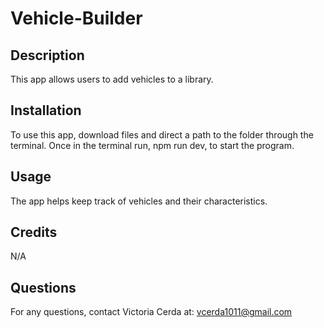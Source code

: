 # Vehicle-Builder

## Description

This app allows users to add vehicles to a library. 

## Installation

To use this app, download files and direct a path to the folder through the terminal. Once in the terminal run, npm run dev, to start the program.

## Usage
The app helps keep track of vehicles and their characteristics.


## Credits

N/A

## Questions

For any questions, contact Victoria Cerda at:
vcerda1011@gmail.com
